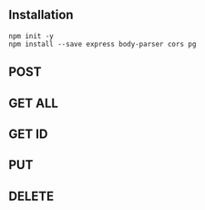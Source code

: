 ## Installation 

```
npm init -y
npm install --save express body-parser cors pg
```

## POST



## GET ALL

## GET ID

## PUT 

## DELETE